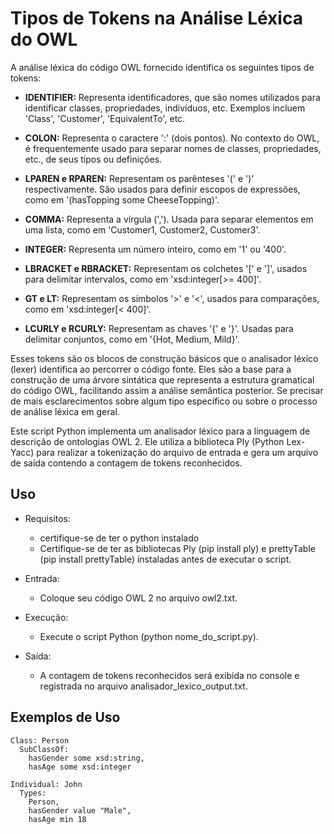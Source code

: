 # Tipos de Tokens na Análise Léxica do OWL

A análise léxica do código OWL fornecido identifica os seguintes tipos de tokens:

- **IDENTIFIER:** Representa identificadores, que são nomes utilizados para identificar classes, propriedades, indivíduos, etc. Exemplos incluem 'Class', 'Customer', 'EquivalentTo', etc.

- **COLON:** Representa o caractere ':' (dois pontos). No contexto do OWL, é frequentemente usado para separar nomes de classes, propriedades, etc., de seus tipos ou definições.

- **LPAREN e RPAREN:** Representam os parênteses '(' e ')' respectivamente. São usados para definir escopos de expressões, como em '(hasTopping some CheeseTopping)'.

- **COMMA:** Representa a vírgula (','). Usada para separar elementos em uma lista, como em 'Customer1, Customer2, Customer3'.

- **INTEGER:** Representa um número inteiro, como em '1' ou '400'.

- **LBRACKET e RBRACKET:** Representam os colchetes '[' e ']', usados para delimitar intervalos, como em 'xsd:integer[>= 400]'.

- **GT e LT:** Representam os símbolos '>' e '<', usados para comparações, como em 'xsd:integer[< 400]'.

- **LCURLY e RCURLY:** Representam as chaves '{' e '}'. Usadas para delimitar conjuntos, como em '{Hot, Medium, Mild}'.

Esses tokens são os blocos de construção básicos que o analisador léxico (lexer) identifica ao percorrer o código fonte. Eles são a base para a construção de uma árvore sintática que representa a estrutura gramatical do código OWL, facilitando assim a análise semântica posterior. Se precisar de mais esclarecimentos sobre algum tipo específico ou sobre o processo de análise léxica em geral.


Este script Python implementa um analisador léxico para a linguagem de descrição de ontologias OWL 2. Ele utiliza a biblioteca Ply (Python Lex-Yacc) para realizar a tokenização do arquivo de entrada e gera um arquivo de saída contendo a contagem de tokens reconhecidos.

## Uso

- Requisitos: 
    - certifique-se de ter o python instalado
    - Certifique-se de ter as bibliotecas Ply (pip install ply) e prettyTable (pip install prettyTable) instaladas  antes de executar o script.

- Entrada: 
    - Coloque seu código OWL 2 no arquivo owl2.txt.

- Execução: 
    - Execute o script Python (python nome_do_script.py).
    
- Saída: 
    - A contagem de tokens reconhecidos será exibida no console e registrada no arquivo analisador_lexico_output.txt.

## Exemplos de Uso

```
Class: Person
  SubClassOf: 
    hasGender some xsd:string,
    hasAge some xsd:integer

Individual: John
  Types: 
    Person,
    hasGender value "Male",
    hasAge min 18
```
